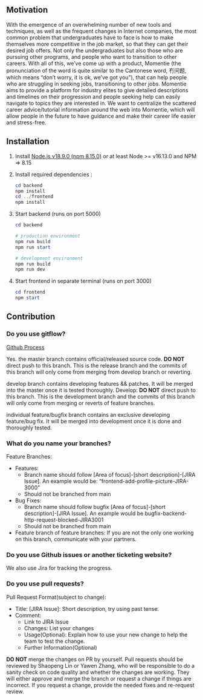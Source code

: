## Motivation
With the emergence of an overwhelming number of new tools and techniques, as well as the frequent changes in Internet companies, the most common problem that undergraduates have to face is how to make themselves more competitive in the job market, so that they can get their desired job offers. Not only the undergraduates but also those who are pursuing other programs, and people who want to transition to other careers. With all of this, we’ve come up with a product, Momentie (the pronunciation of the word is quite similar to the Cantonese word, 冇问题, which means “don’t worry, it is ok, we’ve got you”), that can help people who are struggling in seeking jobs, transitioning to other jobs. Momentie aims to provide a platform for industry elites to give detailed descriptions and timelines on their progression and people seeking help can easily navigate to topics they are interested in. We want to centralize the scattered career advice/tutorial information around the web into Momentie, which will allow people in the future to have guidance and make their career life easier and stress-free.


## Installation
1. Install [Node.js v18.9.0 (npm 8.15.0)](https://nodejs.org/en/download/current/) or at least Node >= v16.13.0 and NPM => 8.15 

2. Install required dependencies :
   ```powershell
   cd backend
   npm install
   cd ../frontend
   npm install
   ```

3. Start backend (runs on port 5000)
   ```powershell
   cd backend
   
   # production environment
   npm run build
   npm run start 

   # development environment
   npm run build
   npm run dev
   
   ```
4. Start frontend in separate terminal (runs on port 3000)

   ```powershell
   cd frontend
   npm start
   ```

## Contribution
### Do you use gitflow?
[Github Process](https://docs.google.com/document/d/1wo8c4RdI67wcYsZ6mEC2RVEnHDcnPcPNomcEHfWH7ZQ/edit?usp=sharing)

Yes.
the master branch contains official/released source code. **DO NOT** direct push to this branch. This is the release branch and the commits of this branch will only come from merging from develop branch or reverting.

develop branch contains developing features && patches. It will be merged into the master once it is tested thoroughly. Develop: **DO NOT** direct push to this branch. This is the development branch and the commits of this branch will only come from merging or reverts of feature branches.

individual feature/bugfix branch contains an exclusive developing feature/bug fix. It will be merged into development once it is done and thoroughly tested. 

### What do you name your branches?
Feature Branches:
- Features:
	- Branch name should follow [Area of focus]-[short description]-[JIRA Issue]. An example would be: “frontend-add-profile-picture-JIRA-3000”
	- Should not be branched from main
- Bug Fixes:<br>
	- Branch name should follow bugfix [Area of focus]-[short description]-[JIRA Issue]. An example would be bugfix-backend-http-request-blocked-JIRA3001
	- Should not be branched from main
- Feature branch of feature branches: If you are not the only one working on this branch, communicate with your partners.

### Do you use Github issues or another ticketing website?
We also use Jira for tracking the progress.

### Do you use pull requests?
Pull Request Format(subject to change):
	
- Title: [JIRA Issue]: Short description, try using past tense.
- Comment:
	- Link to JIRA Issue
	- Changes: List your changes
	- Usage(Optional): Explain how to use your new change to help the team to test the change.
	- Further Information(Optional)

**DO NOT** merge the changes on PR by yourself.
Pull requests should be reviewed by Shaopeng Lin or Yawen Zhang, who will be responsible to do a sanity check on code quality and whether the changes are working. They will either approve and merge the branch or request a change if things are incorrect. If you request a change, provide the needed fixes and re-request review.
